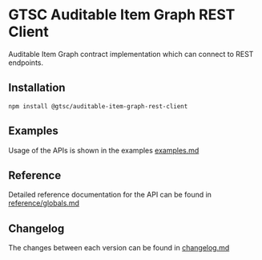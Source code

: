 # GTSC Auditable Item Graph REST Client

Auditable Item Graph contract implementation which can connect to REST endpoints.

## Installation

```shell
npm install @gtsc/auditable-item-graph-rest-client
```

## Examples

Usage of the APIs is shown in the examples [examples.md](examples.md)

## Reference

Detailed reference documentation for the API can be found in [reference/globals.md](reference/globals.md)

## Changelog

The changes between each version can be found in [changelog.md](changelog.md)
